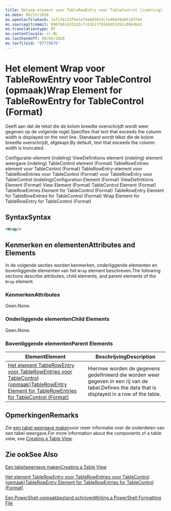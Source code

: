 ```yaml
---
title: Omloop-element voor TableRowEntry voor TableControl (indeling) | Microsoft Docs
ms.date: 09/13/2016
ms.openlocfilehash: 1ef1f6133f9e5e7da685933cfe90d39a0519ff44
ms.sourcegitcommit: 0907b8c6322d2c7c61b17f8168d53452c8964b41
ms.translationtype: MT
ms.contentlocale: nl-NL
ms.lasthandoff: 08/05/2020
ms.locfileid: "87779876"
---
```

# <a name="wrap-element-for-tablerowentry-for-tablecontrol--format"></a><span data-ttu-id="7906f-102">Het element Wrap voor TableRowEntry voor TableControl (opmaak)</span><span class="sxs-lookup"><span data-stu-id="7906f-102">Wrap Element for TableRowEntry for TableControl  (Format)</span></span>

<span data-ttu-id="7906f-103">Geeft aan dat de tekst die de kolom breedte overschrijdt wordt weer gegeven op de volgende regel.</span><span class="sxs-lookup"><span data-stu-id="7906f-103">Specifies that text that exceeds the column width is displayed on the next line.</span></span> <span data-ttu-id="7906f-104">Standaard wordt tekst die de kolom breedte overschrijdt, afgekapt.</span><span class="sxs-lookup"><span data-stu-id="7906f-104">By default, text that exceeds the column width is truncated.</span></span>

<span data-ttu-id="7906f-105">Configuratie-element (indeling) ViewDefinitions element (indeling) element weergave (indeling) TableControl element (Format) TableRowEntries element voor TableControl (Format) TableRowEntry-element voor TableRowEntries voor TableControl (Format) voor TableRowEntry voor TableControl (indeling)</span><span class="sxs-lookup"><span data-stu-id="7906f-105">Configuration Element (Format) ViewDefinitions Element (Format) View Element (Format) TableControl Element (Format) TableRowEntries Element for TableControl (Format) TableRowEntry Element for TableRowEntries for TableControl (Format) Wrap Element for TableRowEntry for TableControl (Format)</span></span>

## <a name="syntax"></a><span data-ttu-id="7906f-106">Syntax</span><span class="sxs-lookup"><span data-stu-id="7906f-106">Syntax</span></span>

```xml
<Wrap/>
```

## <a name="attributes-and-elements"></a><span data-ttu-id="7906f-107">Kenmerken en elementen</span><span class="sxs-lookup"><span data-stu-id="7906f-107">Attributes and Elements</span></span>

<span data-ttu-id="7906f-108">In de volgende secties worden kenmerken, onderliggende elementen en bovenliggende elementen van het `Wrap` element beschreven.</span><span class="sxs-lookup"><span data-stu-id="7906f-108">The following sections describe attributes, child elements, and parent elements of the `Wrap` element.</span></span>

### <a name="attributes"></a><span data-ttu-id="7906f-109">Kenmerken</span><span class="sxs-lookup"><span data-stu-id="7906f-109">Attributes</span></span>

<span data-ttu-id="7906f-110">Geen.</span><span class="sxs-lookup"><span data-stu-id="7906f-110">None.</span></span>

### <a name="child-elements"></a><span data-ttu-id="7906f-111">Onderliggende elementen</span><span class="sxs-lookup"><span data-stu-id="7906f-111">Child Elements</span></span>

<span data-ttu-id="7906f-112">Geen.</span><span class="sxs-lookup"><span data-stu-id="7906f-112">None.</span></span>

### <a name="parent-elements"></a><span data-ttu-id="7906f-113">Bovenliggende elementen</span><span class="sxs-lookup"><span data-stu-id="7906f-113">Parent Elements</span></span>

|<span data-ttu-id="7906f-114">Element</span><span class="sxs-lookup"><span data-stu-id="7906f-114">Element</span></span>|<span data-ttu-id="7906f-115">Beschrijving</span><span class="sxs-lookup"><span data-stu-id="7906f-115">Description</span></span>|
|-------------|-----------------|
|[<span data-ttu-id="7906f-116">Het element TableRowEntry voor TableRowEntries voor TableControl (opmaak)</span><span class="sxs-lookup"><span data-stu-id="7906f-116">TableRowEntry Element for TableRowEntries for TableControl (Format)</span></span>](./tablerowentry-element-for-tablerowentries-for-tablecontrol-format.md)|<span data-ttu-id="7906f-117">Hiermee worden de gegevens gedefinieerd die worden weer gegeven in een rij van de tabel.</span><span class="sxs-lookup"><span data-stu-id="7906f-117">Defines the data that is displayed in a row of the table.</span></span>|

## <a name="remarks"></a><span data-ttu-id="7906f-118">Opmerkingen</span><span class="sxs-lookup"><span data-stu-id="7906f-118">Remarks</span></span>

<span data-ttu-id="7906f-119">Zie [een tabel weergave maken](./creating-a-table-view.md)voor meer informatie over de onderdelen van een tabel weergave.</span><span class="sxs-lookup"><span data-stu-id="7906f-119">For more information about the components of a table view, see [Creating a Table View](./creating-a-table-view.md).</span></span>

## <a name="see-also"></a><span data-ttu-id="7906f-120">Zie ook</span><span class="sxs-lookup"><span data-stu-id="7906f-120">See Also</span></span>

[<span data-ttu-id="7906f-121">Een tabelweergave maken</span><span class="sxs-lookup"><span data-stu-id="7906f-121">Creating a Table View</span></span>](./creating-a-table-view.md)

[<span data-ttu-id="7906f-122">Het element TableRowEntry voor TableRowEntries voor TableControl (opmaak)</span><span class="sxs-lookup"><span data-stu-id="7906f-122">TableRowEntry Element for TableRowEntries for TableControl (Format)</span></span>](./tablerowentry-element-for-tablerowentries-for-tablecontrol-format.md)

[<span data-ttu-id="7906f-123">Een PowerShell-opmaakbestand schrijven</span><span class="sxs-lookup"><span data-stu-id="7906f-123">Writing a PowerShell Formatting File</span></span>](./writing-a-powershell-formatting-file.md)
